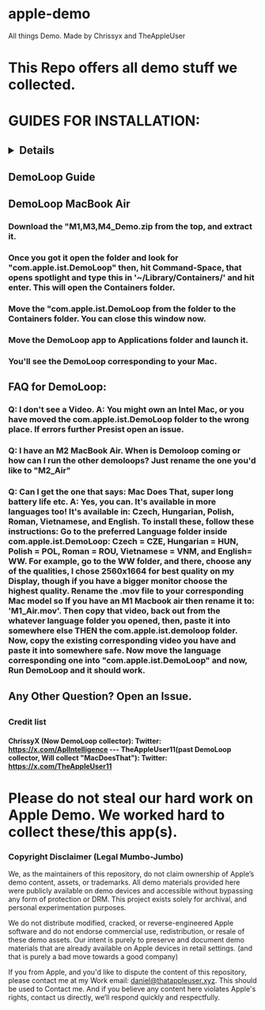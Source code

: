 # apple-demo
All things Demo. Made by Chrissyx and TheAppleUser


# This Repo offers all demo stuff we collected.

# GUIDES FOR INSTALLATION:

## <details>
## <summary>DemoLoop Guide</summary>

## DemoLoop MacBook Air

### Download the "M1,M3,M4_Demo.zip from the top, and extract it.
### Once you got it open the folder and look for "com.apple.ist.DemoLoop" then, hit Command-Space, that opens spotlight and type this in '~/Library/Containers/' and hit enter. This will open the Containers folder.
### Move the "com.apple.ist.DemoLoop from the folder to the Containers folder. You can close this window now.
### Move the DemoLoop app to Applications folder and launch it.
### You'll see the DemoLoop corresponding to your Mac.

## FAQ for DemoLoop:

### Q: I don't see a Video. A: You might own an Intel Mac, or you have moved the com.apple.ist.DemoLoop folder to the wrong place. If errors further Presist open an issue.
### Q: I have an M2 MacBook Air. When is Demoloop coming or how can I run the other demoloops? Just rename the one you'd like to "M2_Air"
### Q: Can I get the one that says: Mac Does That, super long battery life etc. A: Yes, you can. It's available in more languages too! It's available in: Czech, Hungarian, Polish, Roman, Vietnamese, and English. To install these, follow these instructions: Go to the preferred Language folder inside com.apple.ist.DemoLoop: Czech = CZE, Hungarian = HUN, Polish = POL, Roman = ROU, Vietnamese = VNM, and English= WW. For example, go to the WW folder, and there, choose any of the qualities, I chose 2560x1664 for best quality on my Display, though if you have a bigger monitor choose the highest quality. Rename the .mov file to your corresponding Mac model so If you have an M1 Macbook air then rename it to: 'M1_Air.mov'. Then copy that video, back out from the whatever language folder you opened, then, paste it into somewhere else THEN the com.apple.ist.demoloop folder. Now, copy the existing corresponding video you have and paste it into somewhere safe. Now move the language corresponding one into "com.apple.ist.DemoLoop" and now, Run DemoLoop and it should work.

## Any Other Question? Open an Issue.

## </details>

### Credit list

#### ChrissyX (Now DemoLoop collector): Twitter: https://x.com/AplIntelligence --- TheAppleUser11(past DemoLoop collector, Will collect "MacDoesThat"): Twitter: https://x.com/TheAppleUser11

# Please do not steal our hard work on Apple Demo. We worked hard to collect these/this app(s).

### Copyright Disclaimer (Legal Mumbo-Jumbo)
We, as the maintainers of this repository, do not claim ownership of Apple’s demo content, assets, or trademarks. All demo materials provided here were publicly available on demo devices and accessible without bypassing any form of protection or DRM. This project exists solely for archival, and personal experimentation purposes.

We do not distribute modified, cracked, or reverse-engineered Apple software and do not endorse commercial use, redistribution, or resale of these demo assets. Our intent is purely to preserve and document demo materials that are already available on Apple devices in retail settings. (and that is purely a bad move towards a good company)

If you from Apple, and you'd like to dispute the content of this repository, please contact me at my Work email: daniel@thatappleuser.xyz. This should be used to Contact me. And if you believe any content here violates Apple's rights, contact us directly, we’ll respond quickly and respectfully.

